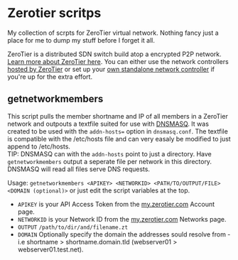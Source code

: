 
# Zerotier scritps
My collection of scrpts for ZeroTier virtual network.
Nothing fancy just a place for me to dump my stuff before I forget it all.

ZeroTier is a distributed SDN switch build atop a encrypted P2P network. [Learn more about ZeroTier here](https://www.zerotier.com/about/). You can either use the network controllers [hosted by ZeroTier](https://my.zerotier.com/) or set up your [own standalone network controller](https://key-networks.com/ztncui/) if you're up for the extra effort.

## getnetworkmembers
This script pulls the member shortname and IP of all members in a ZeroTier network and outpouts a textfile suited for use with [DNSMASQ](http://www.thekelleys.org.uk/dnsmasq/doc.html). It was created to be used with the `addn-hosts=` option in `dnsmasq.conf`. The textfile is compatible with the /etc/hosts file and can very easaly be modified to just append to /etc/hosts.  
TIP: DNSMASQ can with the `addn-hosts` point to just a directory. Have `getnetworkmembers` output a seperate file per network in this directory. DNSMASQ will read all files serve DNS requests.

Usage: `getnetworkmembers <APIKEY> <NETWORKID> <PATH/TO/OUTPUT/FILE> <DOMAIN (optional)>`
or just edit the script variables at the top.
* `APIKEY` is your API Access Token from the [my.zerotier.com](https://my.zerotier.com/) Account page.
* `NETWORKID` is your Network ID from the [my.zerotier.com](https://my.zerotier.com/) Networks page.
* `OUTPUT` `/path/to/dir/and/filename.zt`
* `DOMAIN` Optionally specify the domain the addresses sould resolve from - i.e shortname > shortname.domain.tld (webserver01 > webserver01.test.net).





[ztlogo]: https://upload.wikimedia.org/wikipedia/en/thumb/f/f1/ZeroTier_Logo.png/150px-ZeroTier_Logo.png